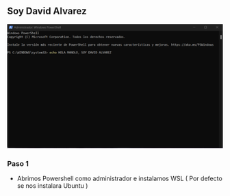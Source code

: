 ## Soy David Alvarez

![Soy david](images/SOYDAVIDCAP1.png)


### Paso 1 
- Abrimos Powershell como administrador e instalamos WSL ( Por defecto se nos instalara Ubuntu )
